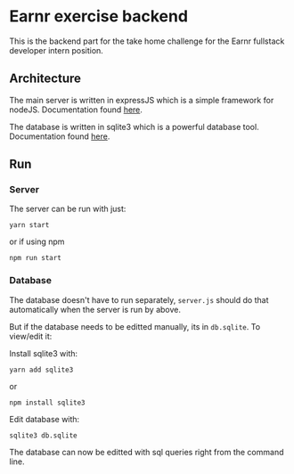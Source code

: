 # Earnr exercise backend

This is the backend part for the take home challenge for the Earnr fullstack developer intern position.

## Architecture
The main server is written in expressJS which is a simple framework for nodeJS. Documentation found [here](https://expressjs.com/en/4x/api.html).

The database is written in sqlite3 which is a powerful database tool. Documentation found [here](https://www.npmjs.com/package/sqlite3/v/5.0.0).

## Run
### Server
The server can be run with just:
```
yarn start
```
or if using npm
```
npm run start
```

### Database
The database doesn't have to run separately, ``server.js`` should do that automatically when the server is run by above.

But if the database needs to be editted manually, its in ``db.sqlite``. To view/edit it:

Install sqlite3 with:
```
yarn add sqlite3
```
or
```
npm install sqlite3
```

Edit database with:
```
sqlite3 db.sqlite
```

The database can now be editted with sql queries right from the command line.
